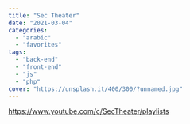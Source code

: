 ```yaml
---
title: "Sec Theater"
date: "2021-03-04"
categories:
  - "arabic"
  - "favorites"
tags:
  - "back-end"
  - "front-end"
  - "js"
  - "php"
cover: "https://unsplash.it/400/300/?unnamed.jpg"
---
```


https://www.youtube.com/c/SecTheater/playlists
